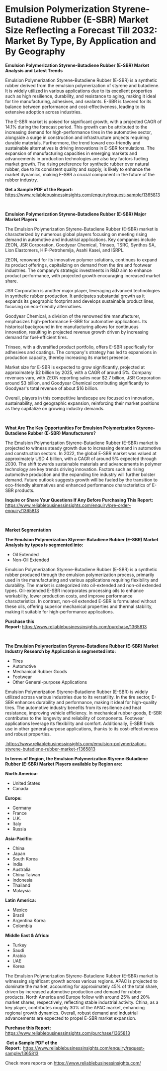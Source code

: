 <p><h1>Emulsion Polymerization Styrene-Butadiene Rubber (E-SBR) Market Size Reflecting a Forecast Till 2032: Market By Type, By Application and By Geography</h1></p><p><strong>Emulsion Polymerization Styrene-Butadiene Rubber (E-SBR) Market Analysis and Latest Trends</strong></p>
<p><p>Emulsion Polymerization Styrene-Butadiene Rubber (E-SBR) is a synthetic rubber derived from the emulsion polymerization of styrene and butadiene. It is widely utilized in various applications due to its excellent properties such as high resilience, durability, and resistance to aging, making it ideal for tire manufacturing, adhesives, and sealants. E-SBR is favored for its balance between performance and cost-effectiveness, leading to its extensive adoption across industries.</p><p>The E-SBR market is poised for significant growth, with a projected CAGR of 14.1% during the forecast period. This growth can be attributed to the increasing demand for high-performance tires in the automotive sector, alongside a surge in construction and infrastructure projects requiring durable materials. Furthermore, the trend toward eco-friendly and sustainable alternatives is driving innovations in E-SBR formulations. The expansion of manufacturing capacities in emerging markets and advancements in production technologies are also key factors fueling market growth. The rising preference for synthetic rubber over natural rubber, due to its consistent quality and supply, is likely to enhance the market dynamics, making E-SBR a crucial component in the future of the rubber industry.</p></p>
<p><strong>Get a Sample PDF of the Report:&nbsp;</strong> <a href="https://www.reliablebusinessinsights.com/enquiry/request-sample/1365813?utm_campaign=2174&utm_medium=2&utm_source=Github&utm_content=ia&utm_term=01022025&utm_id=emulsion-polymerization-styrene-butadiene-rubber-e-sbr">https://www.reliablebusinessinsights.com/enquiry/request-sample/1365813</a></p>
<p>&nbsp;</p>
<p><strong>Emulsion Polymerization Styrene-Butadiene Rubber (E-SBR) Major Market Players</strong></p>
<p><p>The Emulsion Polymerization Styrene-Butadiene Rubber (E-SBR) market is characterized by numerous global players focusing on meeting rising demand in automotive and industrial applications. Key companies include ZEON, JSR Corporation, Goodyear Chemical, Trinseo, TSRC, Synthos SA, Lion Elastomers, HIP-Petrohemija, Asahi Kasei, and ISRPL.</p><p>ZEON, renowned for its innovative polymer solutions, continues to expand its product offerings, capitalizing on demand from the tire and footwear industries. The company’s strategic investments in R&D aim to enhance product performance, with projected growth encouraging increased market share.</p><p>JSR Corporation is another major player, leveraging advanced technologies in synthetic rubber production. It anticipates substantial growth as it expands its geographic footprint and develops sustainable product lines, focusing on eco-friendly alternatives.</p><p>Goodyear Chemical, a division of the renowned tire manufacturer, emphasizes high-performance E-SBR for automotive applications. Its historical background in tire manufacturing allows for continuous innovation, resulting in projected revenue growth driven by increasing demand for fuel-efficient tires.</p><p>Trinseo, with a diversified product portfolio, offers E-SBR specifically for adhesives and coatings. The company's strategy has led to expansions in production capacity, thereby increasing its market presence.</p><p>Market size for E-SBR is expected to grow significantly, projected at approximately $2 billion by 2025, with a CAGR of around 5%. Company revenues vary, with ZEON reporting sales near $2.7 billion, JSR Corporation around $3 billion, and Goodyear Chemical contributing significantly to Goodyear's total revenue of about $16 billion.</p><p>Overall, players in this competitive landscape are focused on innovation, sustainability, and geographic expansion, reinforcing their market positions as they capitalize on growing industry demands.</p></p>
<p>&nbsp;</p>
<p><strong>What Are The Key Opportunities For Emulsion Polymerization Styrene-Butadiene Rubber (E-SBR) Manufacturers?</strong></p>
<p><p>The Emulsion Polymerization Styrene-Butadiene Rubber (E-SBR) market is projected to witness steady growth due to increasing demand in automotive and construction sectors. In 2022, the global E-SBR market was valued at approximately USD 4 billion, with a CAGR of around 5% expected through 2030. The shift towards sustainable materials and advancements in polymer technology are key trends driving innovation. Factors such as rising automotive production and the expanding tire industry will further bolster demand. Future outlook suggests growth will be fueled by the transition to eco-friendly alternatives and enhanced performance characteristics of E-SBR products.</p></p>
<p><strong>Inquire or Share Your Questions If Any Before Purchasing This Report:</strong> <a href="https://www.reliablebusinessinsights.com/enquiry/pre-order-enquiry/1365813?utm_campaign=2174&utm_medium=2&utm_source=Github&utm_content=ia&utm_term=01022025&utm_id=emulsion-polymerization-styrene-butadiene-rubber-e-sbr">https://www.reliablebusinessinsights.com/enquiry/pre-order-enquiry/1365813</a></p>
<p>&nbsp;</p>
<p><strong>Market Segmentation</strong></p>
<p><strong>The Emulsion Polymerization Styrene-Butadiene Rubber (E-SBR) Market Analysis by types is segmented into:</strong></p>
<p><ul><li>Oil Extended</li><li>Non-Oil Extended</li></ul></p>
<p><p>Emulsion Polymerization Styrene-Butadiene Rubber (E-SBR) is a synthetic rubber produced through the emulsion polymerization process, primarily used in tire manufacturing and various applications requiring flexibility and durability. The market is categorized into oil-extended and non-oil extended types. Oil-extended E-SBR incorporates processing oils to enhance workability, lower production costs, and improve performance characteristics. In contrast, non-oil extended E-SBR is formulated without these oils, offering superior mechanical properties and thermal stability, making it suitable for high-performance applications.</p></p>
<p><strong>Purchase this Report:&nbsp;</strong><a href="https://www.reliablebusinessinsights.com/purchase/1365813?utm_campaign=2174&utm_medium=2&utm_source=Github&utm_content=ia&utm_term=01022025&utm_id=emulsion-polymerization-styrene-butadiene-rubber-e-sbr">https://www.reliablebusinessinsights.com/purchase/1365813</a></p>
<p>&nbsp;</p>
<p><strong>The Emulsion Polymerization Styrene-Butadiene Rubber (E-SBR) Market Industry Research by Application is segmented into:</strong></p>
<p><ul><li>Tires</li><li>Automotive</li><li>Mechanical Rubber Goods</li><li>Footwear</li><li>Other General-purpose Applications</li></ul></p>
<p><p>Emulsion Polymerization Styrene-Butadiene Rubber (E-SBR) is widely utilized across various industries due to its versatility. In the tire sector, E-SBR enhances durability and performance, making it ideal for high-quality tires. The automotive industry benefits from its resilience and heat resistance, improving vehicle efficiency. In mechanical rubber goods, E-SBR contributes to the longevity and reliability of components. Footwear applications leverage its flexibility and comfort. Additionally, E-SBR finds use in other general-purpose applications, thanks to its cost-effectiveness and robust properties.</p></p>
<p><a href="https://www.reliablebusinessinsights.com/emulsion-polymerization-styrene-butadiene-rubber-market-r1365813?utm_campaign=2174&utm_medium=2&utm_source=Github&utm_content=ia&utm_term=01022025&utm_id=emulsion-polymerization-styrene-butadiene-rubber-e-sbr">&nbsp;https://www.reliablebusinessinsights.com/emulsion-polymerization-styrene-butadiene-rubber-market-r1365813</a></p>
<p><strong>In terms of Region, the Emulsion Polymerization Styrene-Butadiene Rubber (E-SBR) Market Players available by Region are:</strong></p>
<p>
    <p> <strong> North America: </strong>
        <ul>
            <li>United States</li>
            <li>Canada</li>
        </ul>
        </p> 
    <p> <strong> Europe: </strong>
        <ul>
            <li>Germany</li>
            <li>France</li>
            <li>U.K.</li>
            <li>Italy</li>
            <li>Russia</li>
        </ul>
        </p> 
    <p> <strong> Asia-Pacific: </strong>
        <ul>
            <li>China</li>
            <li>Japan</li>
            <li>South Korea</li>
            <li>India</li>
            <li>Australia</li>
            <li>China Taiwan</li>
            <li>Indonesia</li>
            <li>Thailand</li>
            <li>Malaysia</li>
        </ul>
        </p> 
    <p> <strong> Latin America: </strong>
        <ul>
            <li>Mexico</li>
            <li>Brazil</li>
            <li>Argentina Korea</li>
            <li>Colombia</li>
        </ul>
        </p> 
    <p> <strong> Middle East & Africa: </strong>
        <ul>
            <li>Turkey</li>
            <li>Saudi</li>
            <li>Arabia</li>
            <li>UAE</li>
            <li>Korea</li>
        </ul>
    </p>
    </p>
<p><p>The Emulsion Polymerization Styrene-Butadiene Rubber (E-SBR) market is witnessing significant growth across various regions. APAC is projected to dominate the market, accounting for approximately 45% of the total share, driven by increased automotive production and demand for rubber products. North America and Europe follow with around 25% and 20% market shares, respectively, reflecting stable industrial activity. China, as a key player, contributes roughly 30% of the APAC market, enhancing regional growth dynamics. Overall, robust demand and industrial advancements are expected to propel E-SBR market expansion.</p></p>
<p><strong>Purchase this Report: </strong><a href="https://www.reliablebusinessinsights.com/purchase/1365813?utm_campaign=2174&utm_medium=2&utm_source=Github&utm_content=ia&utm_term=01022025&utm_id=emulsion-polymerization-styrene-butadiene-rubber-e-sbr">https://www.reliablebusinessinsights.com/purchase/1365813</a></p>
<p>&nbsp;<strong>Get a Sample PDF of the Report:&nbsp;&nbsp;</strong><a href="https://www.reliablebusinessinsights.com/enquiry/request-sample/1365813?utm_campaign=2174&utm_medium=2&utm_source=Github&utm_content=ia&utm_term=01022025&utm_id=emulsion-polymerization-styrene-butadiene-rubber-e-sbr">https://www.reliablebusinessinsights.com/enquiry/request-sample/1365813</a></p>
<p><strong></strong></p>
<p>Check more reports on <a href="https://www.reliablebusinessinsights.com/?utm_campaign=2174&utm_medium=2&utm_source=Github&utm_content=ia&utm_term=01022025&utm_id=emulsion-polymerization-styrene-butadiene-rubber-e-sbr">https://www.reliablebusinessinsights.com/</a></p>